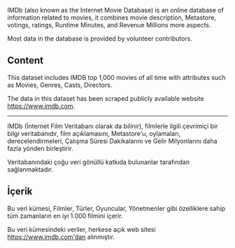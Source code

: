 IMDb (also known as the Internet Movie Database) is an online database of information related to movies, it combines movie description, Metastore, votings, ratings, Runtime Minutes, and Revenue Millions more aspects.

Most data in the database is provided by volunteer contributors.

## Content
This dataset includes IMDB top 1,000 movies of all time with attributes such as Movies, Genres, Casts, Directors.

The data in this dataset has been scraped  publicly available website https://www.imdb.com.

-----------------------------

IMDb (İnternet Film Veritabanı olarak da bilinir), filmlerle ilgili çevrimiçi bir bilgi veritabanıdır, film açıklamasını, Metastore'u, oylamaları, derecelendirmeleri, Çalışma Süresi Dakikalarını ve Gelir Milyonlarını daha fazla yönden birleştirir.

Veritabanındaki çoğu veri gönüllü katkıda bulunanlar tarafından sağlanmaktadır.

## İçerik
Bu veri kümesi, Filmler, Türler, Oyuncular, Yönetmenler gibi özelliklere sahip tüm zamanların en iyi 1.000 filmini içerir.

Bu veri kümesindeki veriler, herkese açık web sitesi https://www.imdb.com'dan alınmıştır.